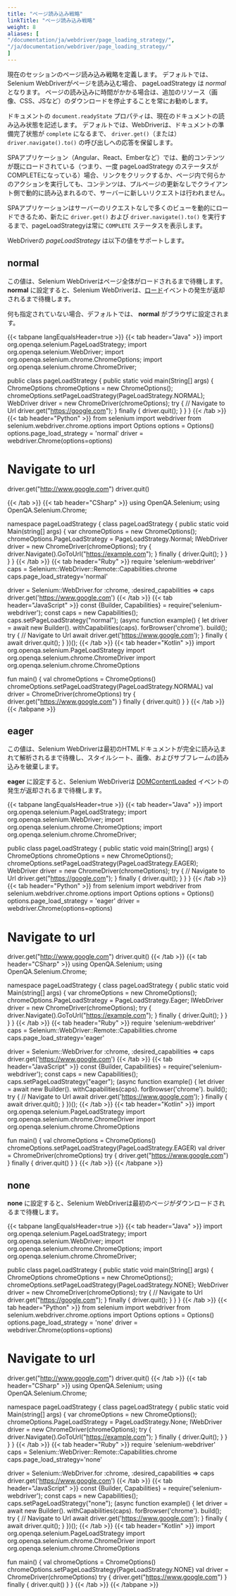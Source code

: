 ```yaml
---
title: "ページ読み込み戦略"
linkTitle: "ページ読み込み戦略"
weight: 8
aliases: [
"/documentation/ja/webdriver/page_loading_strategy/",
"/ja/documentation/webdriver/page_loading_strategy/"
]
---
```


現在のセッションのページ読み込み戦略を定義します。
デフォルトでは、Selenium WebDriverがページを読み込む場合、 pageLoadStrategy は _normal_ となります。
ページの読み込みに時間がかかる場合は、追加のリソース（画像、CSS、JSなど）のダウンロードを停止することを常にお勧めします。

ドキュメントの `document.readyState` プロパティは、現在のドキュメントの読み込み状態を記述します。
デフォルトでは、WebDriverは、ドキュメントの準備完了状態が `complete` になるまで、 `driver.get()`（または）`driver.navigate().to()` の呼び出しへの応答を保留します。

SPAアプリケーション（Angular、React、Emberなど）では、動的コンテンツが既にロードされている（つまり、一度 pageLoadStrategy のステータスがCOMPLETEになっている）場合、リンクをクリックするか、ページ内で何らかのアクションを実行しても、コンテンツは、プルページの更新なしでクライアント側で動的に読み込まれるので、サーバーに新しいリクエストは行われません。

SPAアプリケーションはサーバーのリクエストなしで多くのビューを動的にロードできるため、新たに `driver.get()` および  `driver.navigate().to()` を実行するまで、pageLoadStrategyは常に `COMPLETE` ステータスを表示します。

WebDriverの _pageLoadStrategy_ は以下の値をサポートします。

## normal

この値は、Selenium WebDriverはページ全体がロードされるまで待機します。
**normal** に設定すると、Selenium WebDriverは、[ロード](https://developer.mozilla.org/ja/docs/Web/API/Window/load_event)イベントの発生が返却されるまで待機します。

何も指定されていない場合、デフォルトでは、 **normal** がブラウザに設定されます。

{{< tabpane langEqualsHeader=true >}}
  {{< tab header="Java" >}}
import org.openqa.selenium.PageLoadStrategy;
import org.openqa.selenium.WebDriver;
import org.openqa.selenium.chrome.ChromeOptions;
import org.openqa.selenium.chrome.ChromeDriver;

public class pageLoadStrategy {
    public static void main(String[] args) {
        ChromeOptions chromeOptions = new ChromeOptions();
        chromeOptions.setPageLoadStrategy(PageLoadStrategy.NORMAL);
        WebDriver driver = new ChromeDriver(chromeOptions);
        try {
            // Navigate to Url
            driver.get("https://google.com");
        } finally {
            driver.quit();
        }
    }
}
  {{< /tab >}}
  {{< tab header="Python" >}}
from selenium import webdriver
from selenium.webdriver.chrome.options import Options
options = Options()
options.page_load_strategy = 'normal'
driver = webdriver.Chrome(options=options)
# Navigate to url
driver.get("http://www.google.com")
driver.quit()

  {{< /tab >}}
  {{< tab header="CSharp" >}}
using OpenQA.Selenium;
using OpenQA.Selenium.Chrome;

namespace pageLoadStrategy {
  class pageLoadStrategy {
    public static void Main(string[] args) {
      var chromeOptions = new ChromeOptions();
      chromeOptions.PageLoadStrategy = PageLoadStrategy.Normal;
      IWebDriver driver = new ChromeDriver(chromeOptions);
      try {
        driver.Navigate().GoToUrl("https://example.com");
      } finally {
        driver.Quit();
      }
    }
  }
}
  {{< /tab >}}
  {{< tab header="Ruby" >}}
require 'selenium-webdriver'
caps = Selenium::WebDriver::Remote::Capabilities.chrome
caps.page_load_strategy='normal'

driver = Selenium::WebDriver.for :chrome, :desired_capabilities => caps
driver.get('https://www.google.com')
  {{< /tab >}}
  {{< tab header="JavaScript" >}}
const {Builder, Capabilities} = require('selenium-webdriver');
const caps = new Capabilities();
caps.setPageLoadStrategy("normal");
(async function example() {
    let driver = await new Builder().
                withCapabilities(caps).
                forBrowser('chrome').
                build();
    try {
        // Navigate to Url
        await driver.get('https://www.google.com');
    }
    finally {
        await driver.quit();
    }
})();
  {{< /tab >}}
  {{< tab header="Kotlin" >}}
import org.openqa.selenium.PageLoadStrategy
import org.openqa.selenium.chrome.ChromeDriver
import org.openqa.selenium.chrome.ChromeOptions

fun main() {
    val chromeOptions = ChromeOptions()
    chromeOptions.setPageLoadStrategy(PageLoadStrategy.NORMAL)
    val driver = ChromeDriver(chromeOptions)
    try {
        driver.get("https://www.google.com")
    }
    finally {
        driver.quit()
    }
}
  {{< /tab >}}
{{< /tabpane >}}

## eager

この値は、Selenium WebDriverは最初のHTMLドキュメントが完全に読み込まれて解析されるまで待機し、スタイルシート、画像、およびサブフレームの読み込みを破棄します。

**eager** に設定すると、Selenium WebDriverは [DOMContentLoaded](https://developer.mozilla.org/ja/docs/Web/API/Document/DOMContentLoaded_event) イベントの発生が返却されるまで待機します。

{{< tabpane langEqualsHeader=true >}}
  {{< tab header="Java" >}}
import org.openqa.selenium.PageLoadStrategy;
import org.openqa.selenium.WebDriver;
import org.openqa.selenium.chrome.ChromeOptions;
import org.openqa.selenium.chrome.ChromeDriver;

public class pageLoadStrategy {
    public static void main(String[] args) {
        ChromeOptions chromeOptions = new ChromeOptions();
        chromeOptions.setPageLoadStrategy(PageLoadStrategy.EAGER);
        WebDriver driver = new ChromeDriver(chromeOptions);
        try {
            // Navigate to Url
            driver.get("https://google.com");
        } finally {
            driver.quit();
        }
    }
}
  {{< /tab >}}
  {{< tab header="Python" >}}
from selenium import webdriver
from selenium.webdriver.chrome.options import Options
options = Options()
options.page_load_strategy = 'eager'
driver = webdriver.Chrome(options=options)
# Navigate to url
driver.get("http://www.google.com")
driver.quit()
  {{< /tab >}}
  {{< tab header="CSharp" >}}
using OpenQA.Selenium;
using OpenQA.Selenium.Chrome;

namespace pageLoadStrategy {
  class pageLoadStrategy {
    public static void Main(string[] args) {
      var chromeOptions = new ChromeOptions();
      chromeOptions.PageLoadStrategy = PageLoadStrategy.Eager;
      IWebDriver driver = new ChromeDriver(chromeOptions);
      try {
        driver.Navigate().GoToUrl("https://example.com");
      } finally {
        driver.Quit();
      }
    }
  }
}
  {{< /tab >}}
  {{< tab header="Ruby" >}}
require 'selenium-webdriver'
caps = Selenium::WebDriver::Remote::Capabilities.chrome
caps.page_load_strategy='eager'

driver = Selenium::WebDriver.for :chrome, :desired_capabilities => caps
driver.get('https://www.google.com')
  {{< /tab >}}
  {{< tab header="JavaScript" >}}
const {Builder, Capabilities} = require('selenium-webdriver');
const caps = new Capabilities();
caps.setPageLoadStrategy("eager");
(async function example() {
    let driver = await new Builder().
                withCapabilities(caps).
                forBrowser('chrome').
                build();
    try {
        // Navigate to Url
        await driver.get('https://www.google.com');
    }
    finally {
        await driver.quit();
    }
})();
  {{< /tab >}}
  {{< tab header="Kotlin" >}}
import org.openqa.selenium.PageLoadStrategy
import org.openqa.selenium.chrome.ChromeDriver
import org.openqa.selenium.chrome.ChromeOptions

fun main() {
    val chromeOptions = ChromeOptions()
    chromeOptions.setPageLoadStrategy(PageLoadStrategy.EAGER)
    val driver = ChromeDriver(chromeOptions)
    try {
        driver.get("https://www.google.com")
    }
    finally {
        driver.quit()
    }
}
  {{< /tab >}}
{{< /tabpane >}}

## none

**none** に設定すると、Selenium WebDriverは最初のページがダウンロードされるまで待機します。

{{< tabpane langEqualsHeader=true >}}
  {{< tab header="Java" >}}
import org.openqa.selenium.PageLoadStrategy;
import org.openqa.selenium.WebDriver;
import org.openqa.selenium.chrome.ChromeOptions;
import org.openqa.selenium.chrome.ChromeDriver;

public class pageLoadStrategy {
    public static void main(String[] args) {
        ChromeOptions chromeOptions = new ChromeOptions();
        chromeOptions.setPageLoadStrategy(PageLoadStrategy.NONE);
        WebDriver driver = new ChromeDriver(chromeOptions);
        try {
            // Navigate to Url
            driver.get("https://google.com");
        } finally {
            driver.quit();
        }
    }
}
  {{< /tab >}}
  {{< tab header="Python" >}}
from selenium import webdriver
from selenium.webdriver.chrome.options import Options
options = Options()
options.page_load_strategy = 'none'
driver = webdriver.Chrome(options=options)
# Navigate to url
driver.get("http://www.google.com")
driver.quit()
  {{< /tab >}}
  {{< tab header="CSharp" >}}
using OpenQA.Selenium;
using OpenQA.Selenium.Chrome;

namespace pageLoadStrategy {
  class pageLoadStrategy {
    public static void Main(string[] args) {
      var chromeOptions = new ChromeOptions();
      chromeOptions.PageLoadStrategy = PageLoadStrategy.None;
      IWebDriver driver = new ChromeDriver(chromeOptions);
      try {
        driver.Navigate().GoToUrl("https://example.com");
      } finally {
        driver.Quit();
      }
    }
  }
}
  {{< /tab >}}
  {{< tab header="Ruby" >}}
require 'selenium-webdriver'
caps = Selenium::WebDriver::Remote::Capabilities.chrome
caps.page_load_strategy='none'

driver = Selenium::WebDriver.for :chrome, :desired_capabilities => caps
driver.get('https://www.google.com')
  {{< /tab >}}
  {{< tab header="JavaScript" >}}
const {Builder, Capabilities} = require('selenium-webdriver');
const caps = new Capabilities();
caps.setPageLoadStrategy("none");
(async function example() {
    let driver = await new Builder().
                withCapabilities(caps).
                forBrowser('chrome').
                build();
    try {
        // Navigate to Url
        await driver.get('https://www.google.com');
    }
    finally {
        await driver.quit();
    }
})();
  {{< /tab >}}
  {{< tab header="Kotlin" >}}
import org.openqa.selenium.PageLoadStrategy
import org.openqa.selenium.chrome.ChromeDriver
import org.openqa.selenium.chrome.ChromeOptions

fun main() {
    val chromeOptions = ChromeOptions()
    chromeOptions.setPageLoadStrategy(PageLoadStrategy.NONE)
    val driver = ChromeDriver(chromeOptions)
    try {
        driver.get("https://www.google.com")
    }
    finally {
        driver.quit()
    }
}
  {{< /tab >}}
{{< /tabpane >}}
